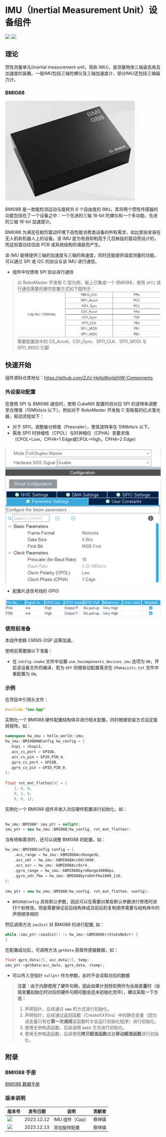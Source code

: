 # IMU（Inertial Measurement Unit）设备组件

<img src = "https://img.shields.io/badge/version-1.0.0-green"><sp> <img src = "https://img.shields.io/badge/author-Caikunzhen-lightgrey">

## 理论

惯性测量单元(Inertial measurement unit，简称 IMU)，是测量物体三轴姿态角及加速度的装置。一般IMU包括三轴陀螺仪及三轴加速度计，部分IMU还包括三轴磁力计。

### BMI088

![image-20231212151943](IMU设备组件.assets/image-20231212151943.png)

BMI088 是一款能检测运动与旋转共 6 个自由度的 IMU。其将两个惯性传感器的功能包括在了一个设备之中：一个先进的三轴 16-bit 陀螺仪和一个多功能、先进的三轴 16-bit 加速度计。

BMI088 为满足在剧烈震动环境下高性能消费类设备的所有需求，如比那些安装在无人机和机器人上的设备。该 IMU 是为有效抑制高于几百赫兹的震动而设计的，而这些震动往往因 PCB 或系统结构的谐振而产生。

该 IMU 能够提供三轴的加速度与三轴的角速度，同时还能提供温度测量的功能。可以通过 SPI 或 I2C 的协议与该 IMU 进行通信。

- 组件中仅使用 SPI 协议进行通信

> 以 RoboMaster 开发板 C 型为例，板上已集成一个 BMI088，使用 `SPI1` 进行通信需要的硬件配置方式如下图所示：
> ![image-20231212152356](IMU设备组件.assets/image-20231212152356.png)
> 需要配置其中的 CS_Accel、CS1_Gyro、SPI1_CLK、SPI1_MOSI 与 SPI1_MISO 引脚

## 快速开始

组件源码仓库地址：<https://github.com/ZJU-HelloWorld/HW-Components>

### 外设驱动配置

在使用 SPI 与 BMI088 通信时，使用 CubeMX 配置时将对应 SPI 的波特率调整至合理值（10Mbits/s 以下）。例如对于 RoboMaster 开发板 C 型板载的红点激光器，驱动流程如下：

* 对于 SPI1，调整器分频值（Prescaler），使其波特率在 10Mbits/s 以下。
* 需改 SPI1 时钟极性（CPOL）与时钟相位（CPHA）至要求值（CPOL=Low，CPHA=1 Edge或CPOL=High，CPHA=2 Edge）

![image-20231212152746](IMU设备组件.assets/image-20231212152746.png)

* 配置片选信号线的 GPIO

![image-20231212153710](IMU设备组件.assets/image-20231212153710.png)

### 使用前准备

本组件依赖 CMSIS-DSP 运算加速。

使用前需要做以下准备：

* 在 `config.cmake` 文件中设置 `use_hwcomponents_devices_imu` 选项为 `ON`，开启该设备文件的编译，若为 `OFF` 则根驱动配置需求在 `CMakeLists.txt` 文件中重配置为 `ON`。

### 示例

在项目中引用头文件：

```cpp
#include "imu.hpp"
```

实例化一个 BMI088 硬件配置结构体并进行相关配置，同时根据安装方式设定旋转矩阵，如：

```cpp
namespace hw_imu = hello_world::imu;
hw_imu::BMI088HWConfig hw_config = {
  .hspi = &hspi1,
  .acc_cs_port = GPIOA,
  .acc_cs_pin = GPIO_PIN_4,
  .gyro_cs_port = GPIOB,
  .gyro_cs_pin = GPIO_PIN_0,
};

float rot_mat_flatten[9] = {
    1, 0, 0,
    0, 1, 0,
    0, 0, 1};
```

实例化一个 BMI088 组件并放入对应硬件配置进行初始化，如：

```cpp

hw_imu::BMI088* imu_ptr = nullptr;
imu_ptr = new hw_imu::BMI088(hw_config, rot_mat_flatten);
```

当有特殊需求时，还可以调整 BMI088 的配置，如：

```cpp
hw_imu::BMI088Config config = {
    .acc_range = hw_imu::kBMI088AccRange3G,
    .acc_odr = hw_imu::kBMI088AccOdr1600,
    .acc_osr = hw_imu::kBMI088AccOsr4,
    .gyro_range = hw_imu::kBMI088GyroRange1000Dps,
    .gyro_odr_fbw = hw_imu::BMI088GyroOdrFbw1000_116,
};

imu_ptr = new hw_imu::BMI088(hw_config, rot_mat_flatten, config);
```

- `BMI088Config` 具有默认参数，因此可以在需要对某些默认参数进行修改时进行个别修改，但是需要保证前后结构体成员前后的复制顺序需要与结构体中的声明顺序相同

然后调用方法 `imuInit` 对 BMI088 的进行配置, 如：

```cpp
while (imu_ptr->imuInit() != hw_imu::kBMI088ErrStateNoErr) {
}
```

在配置成功后，可调用方法 `getData` 获取传感器数据，如：

```cpp
float gyro_data[3], acc_data[3], temp;
imu_ptr->getData(acc_data, gyro_data, &temp);
```

- 可以传入空指针 `nullptr` 作为参数，此时不会读取对应的数据

> **注意：由于内部使用了硬件句柄，因此如果计划将实例作为全局变量时（全局变量初始化时对应的硬件句柄可能会还未初始化完毕），建议采取一下方法：**
>
> 1. 声明指针，后续通过 **`new`** 的方式进行初始化。
> 2. 声明指针，后续通过返回函数（CreateXXXIns）中的静态变量（因为该变量只有在**第一次调用**该函数时才会运行初始化程序）进行初始化。
> 3. 使用无参构造函数，后续调用 **`init`** 方法进行初始化。
> 4. 使用无参构造函数，后续使用**拷贝赋值函数**或是**移动赋值函数**进行初始化。

## 附录

### BMI088 手册

[BMI088 数据手册](IMU设备组件.assets/Bosch-BMI088.pdf)

### 版本说明

| 版本号                                                       | 发布日期   | 说明               | 贡献者 |
| ------------------------------------------------------------ | ---------- | ------------------ | ------ |
| <img src = "https://img.shields.io/badge/version-1.0.0-green"> | 2023.12.12 | IMU 组件（Cpp） | 蔡坤镇 |
| <img src = "https://img.shields.io/badge/version-1.0.1-green"> | 2023.12.13 | 添加旋转配置 | 蔡坤镇 |